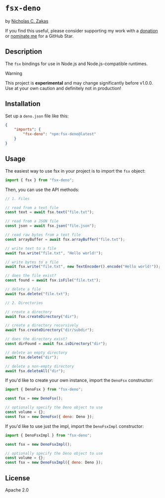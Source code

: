 # `fsx-deno`

by [Nicholas C. Zakas](https://humanwhocodes.com)

If you find this useful, please consider supporting my work with a [donation](https://humanwhocodes.com/donate) or [nominate me](https://stars.github.com/nominate/) for a GitHub Star.

## Description

The `fsx` bindings for use in Node.js and Node.js-compatible runtimes.

> [!WARNING]
> This project is **experimental** and may change significantly before v1.0.0. Use at your own caution and definitely not in production!

## Installation

Set up a `deno.json` file like this:

```json
{
	"imports": {
		"fsx-deno": "npm:fsx-deno@latest"
	}
}
```

## Usage

The easiest way to use fsx in your project is to import the `fsx` object:

```js
import { fsx } from "fsx-deno";
```

Then, you can use the API methods:

```js
// 1. Files

// read from a text file
const text = await fsx.text("file.txt");

// read from a JSON file
const json = await fsx.json("file.json");

// read raw bytes from a text file
const arrayBuffer = await fsx.arrayBuffer("file.txt");

// write text to a file
await fsx.write("file.txt", "Hello world!");

// write bytes to a file
await fsx.write("file.txt", new TextEncoder().encode("Hello world!"));

// does the file exist?
const found = await fsx.isFile("file.txt");

// delete a file
await fsx.delete("file.txt");

// 2. Directories

// create a directory
await fsx.createDirectory("dir");

// create a directory recursively
await fsx.createDirectory("dir/subdir");

// does the directory exist?
const dirFound = await fsx.isDirectory("dir");

// delete an empty directory
await fsx.delete("dir");

// delete a non-empty directory
await fsx.deleteAll("dir");
```

If you'd like to create your own instance, import the `DenoFsx` constructor:

```js
import { DenoFsx } from "fsx-deno";

const fsx = new DenoFsx();

// optionally specify the Deno object to use
const volume = {};
const fsx = new DenoFsx({ deno: Deno });
```

If you'd like to use just the impl, import the `DenoFsxImpl` constructor:

```js
import { DenoFsxImpl } from "fsx-deno";

const fsx = new DenoFsxImpl();

// optionally specify the Deno object to use
const volume = {};
const fsx = new DenoFsxImpl({ deno: Deno });
```

## License

Apache 2.0
